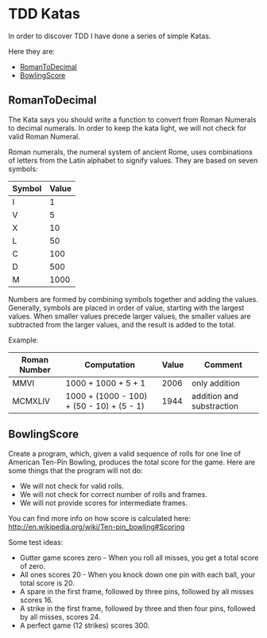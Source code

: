 TDD Katas
=========

In order to discover TDD I have done a series of simple Katas.

Here they are:
*   [RomanToDecimal](#romantodecimal)
*   [BowlingScore](#bowlingscore)

<h2>RomanToDecimal</h2>

The Kata says you should write a function to convert from Roman Numerals to decimal numerals.
In order to keep the kata light, we will not check for valid Roman Numeral.

Roman numerals, the numeral system of ancient Rome, uses combinations of letters from the Latin alphabet to signify values. 
They are based on seven symbols:

| Symbol  | Value    |
| ------- | -------- |
| I       |    1     |
| V       |    5     |
| X       |   10     |
| L       |   50     |
| C       |  100     |
| D       |  500     |
| M       | 1000     |

Numbers are formed by combining symbols together and adding the values. 
Generally, symbols are placed in order of value, 
starting with the largest values. 
When smaller values precede larger values, 
the smaller values are subtracted from the larger values, 
and the result is added to the total. 

Example:

| Roman Number  | Computation                                    | Value      | Comment                         |
| ------------- | ---------------------------------------------- | ---------- | ------------------------------- |
| MMVI          |  1000 + 1000 + 5 + 1                           | 2006       | only addition                   |
| MCMXLIV       |   1000 + (1000 - 100) + (50 - 10) + (5 - 1)    | 1944       | addition and substraction       |

<h2>BowlingScore</h2>

Create a program, which, given a valid sequence of rolls for one line of American Ten-Pin Bowling, produces the total score for the game. Here are some things that the program will not do:
* We will not check for valid rolls.
* We will not check for correct number of rolls and frames.
* We will not provide scores for intermediate frames.

You can find more info on how score is calculated here: http://en.wikipedia.org/wiki/Ten-pin_bowling#Scoring

Some test ideas:
* Gutter game scores zero - When you roll all misses, you get a total score of zero.
* All ones scores 20 - When you knock down one pin with each ball, your total score is 20.
* A spare in the first frame, followed by three pins, followed by all misses scores 16.
* A strike in the first frame, followed by three and then four pins, followed by all misses, scores 24.
* A perfect game (12 strikes) scores 300.
